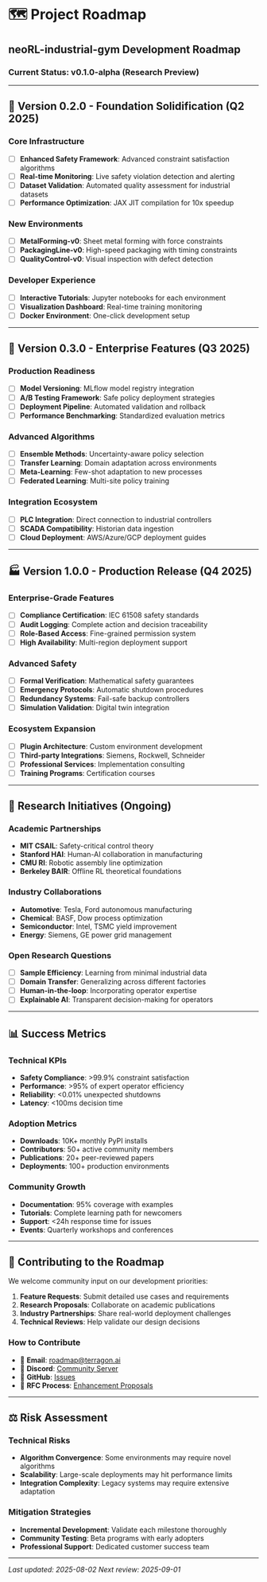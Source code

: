 # 🗺️ Project Roadmap

## neoRL-industrial-gym Development Roadmap

### Current Status: v0.1.0-alpha (Research Preview)

---

## 🎯 Version 0.2.0 - Foundation Solidification (Q2 2025)

### Core Infrastructure
- [ ] **Enhanced Safety Framework**: Advanced constraint satisfaction algorithms
- [ ] **Real-time Monitoring**: Live safety violation detection and alerting
- [ ] **Dataset Validation**: Automated quality assessment for industrial datasets
- [ ] **Performance Optimization**: JAX JIT compilation for 10x speedup

### New Environments
- [ ] **MetalForming-v0**: Sheet metal forming with force constraints
- [ ] **PackagingLine-v0**: High-speed packaging with timing constraints
- [ ] **QualityControl-v0**: Visual inspection with defect detection

### Developer Experience
- [ ] **Interactive Tutorials**: Jupyter notebooks for each environment
- [ ] **Visualization Dashboard**: Real-time training monitoring
- [ ] **Docker Environment**: One-click development setup

---

## 🚀 Version 0.3.0 - Enterprise Features (Q3 2025)

### Production Readiness
- [ ] **Model Versioning**: MLflow model registry integration
- [ ] **A/B Testing Framework**: Safe policy deployment strategies
- [ ] **Deployment Pipeline**: Automated validation and rollback
- [ ] **Performance Benchmarking**: Standardized evaluation metrics

### Advanced Algorithms
- [ ] **Ensemble Methods**: Uncertainty-aware policy selection
- [ ] **Transfer Learning**: Domain adaptation across environments
- [ ] **Meta-Learning**: Few-shot adaptation to new processes
- [ ] **Federated Learning**: Multi-site policy training

### Integration Ecosystem
- [ ] **PLC Integration**: Direct connection to industrial controllers
- [ ] **SCADA Compatibility**: Historian data ingestion
- [ ] **Cloud Deployment**: AWS/Azure/GCP deployment guides

---

## 🏭 Version 1.0.0 - Production Release (Q4 2025)

### Enterprise-Grade Features
- [ ] **Compliance Certification**: IEC 61508 safety standards
- [ ] **Audit Logging**: Complete action and decision traceability
- [ ] **Role-Based Access**: Fine-grained permission system
- [ ] **High Availability**: Multi-region deployment support

### Advanced Safety
- [ ] **Formal Verification**: Mathematical safety guarantees
- [ ] **Emergency Protocols**: Automatic shutdown procedures
- [ ] **Redundancy Systems**: Fail-safe backup controllers
- [ ] **Simulation Validation**: Digital twin integration

### Ecosystem Expansion
- [ ] **Plugin Architecture**: Custom environment development
- [ ] **Third-party Integrations**: Siemens, Rockwell, Schneider
- [ ] **Professional Services**: Implementation consulting
- [ ] **Training Programs**: Certification courses

---

## 🔬 Research Initiatives (Ongoing)

### Academic Partnerships
- **MIT CSAIL**: Safety-critical control theory
- **Stanford HAI**: Human-AI collaboration in manufacturing
- **CMU RI**: Robotic assembly line optimization
- **Berkeley BAIR**: Offline RL theoretical foundations

### Industry Collaborations
- **Automotive**: Tesla, Ford autonomous manufacturing
- **Chemical**: BASF, Dow process optimization
- **Semiconductor**: Intel, TSMC yield improvement
- **Energy**: Siemens, GE power grid management

### Open Research Questions
- [ ] **Sample Efficiency**: Learning from minimal industrial data
- [ ] **Domain Transfer**: Generalizing across different factories
- [ ] **Human-in-the-loop**: Incorporating operator expertise
- [ ] **Explainable AI**: Transparent decision-making for operators

---

## 📊 Success Metrics

### Technical KPIs
- **Safety Compliance**: >99.9% constraint satisfaction
- **Performance**: >95% of expert operator efficiency
- **Reliability**: <0.01% unexpected shutdowns
- **Latency**: <100ms decision time

### Adoption Metrics
- **Downloads**: 10K+ monthly PyPI installs
- **Contributors**: 50+ active community members
- **Publications**: 20+ peer-reviewed papers
- **Deployments**: 100+ production environments

### Community Growth
- **Documentation**: 95% coverage with examples
- **Tutorials**: Complete learning path for newcomers
- **Support**: <24h response time for issues
- **Events**: Quarterly workshops and conferences

---

## 🤝 Contributing to the Roadmap

We welcome community input on our development priorities:

1. **Feature Requests**: Submit detailed use cases and requirements
2. **Research Proposals**: Collaborate on academic publications
3. **Industry Partnerships**: Share real-world deployment challenges
4. **Technical Reviews**: Help validate our design decisions

### How to Contribute
- 📧 **Email**: roadmap@terragon.ai
- 💬 **Discord**: [Community Server](https://discord.gg/neorl-industrial)
- 🐛 **GitHub**: [Issues](https://github.com/terragon-labs/neoRL-industrial-gym/issues)
- 📝 **RFC Process**: [Enhancement Proposals](docs/rfcs/)

---

## ⚖️ Risk Assessment

### Technical Risks
- **Algorithm Convergence**: Some environments may require novel algorithms
- **Scalability**: Large-scale deployments may hit performance limits
- **Integration Complexity**: Legacy systems may require extensive adaptation

### Mitigation Strategies
- **Incremental Development**: Validate each milestone thoroughly
- **Community Testing**: Beta programs with early adopters
- **Professional Support**: Dedicated customer success team

---

*Last updated: 2025-08-02*
*Next review: 2025-09-01*